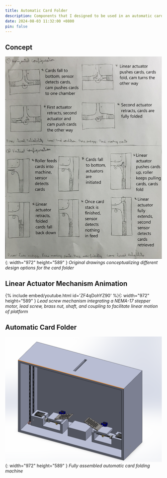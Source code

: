 ```yaml
---
title: Automatic Card Folder
description: Components that I designed to be used in an automatic card folding machine commisioned by KeHE Distributors
date: 2024-08-03 11:32:00 +0800
pin: false
---
```


## Concept

![Desktop View](/assets/img/CardFolder/Concept.jpg){: width="972" height="589" }
_Original drawings conceptualizing different design options for the card folder_

## Linear Actuator Mechanism Animation

{% include embed/youtube.html id='ZF4qDohYZ90' %}{: width="972" height="589" }
_Lead screw mechanism integrating a NEMA-17 stepper motor, lead screw, brass nut, shaft, and coupling to facilitate linear motion of platform_

## Automatic Card Folder

![Desktop View](/assets/img/CardFolder/CardFolder.png){: width="972" height="589" }
_Fully assembled automatic card folding machine_
